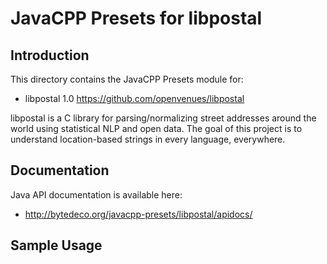 JavaCPP Presets for libpostal
========================

Introduction
------------
This directory contains the JavaCPP Presets module for:

 * libpostal 1.0  https://github.com/openvenues/libpostal
 
libpostal is a C library for parsing/normalizing street addresses around the world using statistical NLP and open data.
The goal of this project is to understand location-based strings in every language, everywhere.

Documentation
-------------
Java API documentation is available here:

 * http://bytedeco.org/javacpp-presets/libpostal/apidocs/


Sample Usage
------------